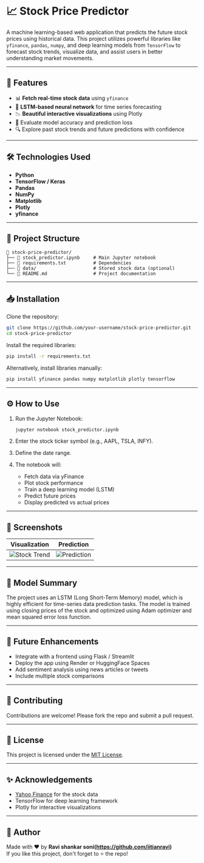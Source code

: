 
# 📈 Stock Price Predictor

A machine learning-based web application that predicts the future stock prices using historical data. This project utilizes powerful libraries like `yfinance`, `pandas`, `numpy`, and deep learning models from `TensorFlow` to forecast stock trends, visualize data, and assist users in better understanding market movements.

---

## 🚀 Features

- 📊 **Fetch real-time stock data** using `yfinance`
- 🧠 **LSTM-based neural network** for time series forecasting
- 📉 **Beautiful interactive visualizations** using Plotly
- 🧪 Evaluate model accuracy and prediction loss
- 🔍 Explore past stock trends and future predictions with confidence

---

## 🛠️ Technologies Used

- **Python**
- **TensorFlow / Keras**
- **Pandas**
- **NumPy**
- **Matplotlib**
- **Plotly**
- **yfinance**

---

## 📂 Project Structure

```
📁 stock-price-predictor/
├── 📄 stock_predictor.ipynb     # Main Jupyter notebook
├── 📄 requirements.txt          # Dependencies
├── 📁 data/                     # Stored stock data (optional)
└── 📄 README.md                 # Project documentation
```

---

## 📥 Installation

Clone the repository:

```bash
git clone https://github.com/your-username/stock-price-predictor.git
cd stock-price-predictor
```

Install the required libraries:

```bash
pip install -r requirements.txt
```

Alternatively, install libraries manually:

```bash
pip install yfinance pandas numpy matplotlib plotly tensorflow
```

---

## ⚙️ How to Use

1. Run the Jupyter Notebook:  
   ```bash
   jupyter notebook stock_predictor.ipynb
   ```

2. Enter the stock ticker symbol (e.g., AAPL, TSLA, INFY).
3. Define the date range.
4. The notebook will:
   - Fetch data via yFinance
   - Plot stock performance
   - Train a deep learning model (LSTM)
   - Predict future prices
   - Display predicted vs actual prices

---

## 📸 Screenshots

| Visualization | Prediction |
|---------------|------------|
| ![Stock Trend](screenshots/stock_trend.png) | ![Prediction](screenshots/predicted_vs_actual.png) |

---

## 🤖 Model Summary

The project uses an LSTM (Long Short-Term Memory) model, which is highly efficient for time-series data prediction tasks. The model is trained using closing prices of the stock and optimized using Adam optimizer and mean squared error loss function.

---

## 📌 Future Enhancements

- Integrate with a frontend using Flask / Streamlit
- Deploy the app using Render or HuggingFace Spaces
- Add sentiment analysis using news articles or tweets
- Include multiple stock comparisons

---

## 🙌 Contributing

Contributions are welcome! Please fork the repo and submit a pull request.

---

## 📄 License

This project is licensed under the [MIT License](LICENSE).

---

## ✨ Acknowledgements

- [Yahoo Finance](https://finance.yahoo.com/) for the stock data
- TensorFlow for deep learning framework
- Plotly for interactive visualizations

---

## 👤 Author

Made with ❤️ by **Ravi shankar soni(https://github.com/iitianravi)**  
If you like this project, don't forget to ⭐ the repo!
